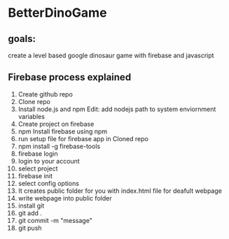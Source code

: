 # BetterDinoGame

## goals:

create a level based google dinosaur game with firebase and javascript

## Firebase process explained

1. Create github repo
2. Clone repo
3. Install node.js and npm
Edit: add nodejs path to system enviornment variables
4. Create project on firebase
5. npm Install firebase using npm
6. run setup file for firebase app in Cloned repo
7. npm install -g firebase-tools
8. firebase login
9. login to your account
10. select project
11. firebase init
12. select config options
13. It creates public folder for you with index.html file for deafult webpage
14. write webpage into public folder
15. install git
16. git add .
17. git commit -m "message"
18. git push
